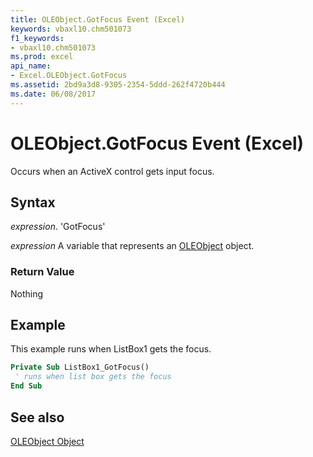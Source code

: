 ```yaml
---
title: OLEObject.GotFocus Event (Excel)
keywords: vbaxl10.chm501073
f1_keywords:
- vbaxl10.chm501073
ms.prod: excel
api_name:
- Excel.OLEObject.GotFocus
ms.assetid: 2bd9a3d8-9305-2354-5ddd-262f4720b444
ms.date: 06/08/2017
---
```



# OLEObject.GotFocus Event (Excel)

Occurs when an ActiveX control gets input focus.


## Syntax

 _expression_. 'GotFocus'

 _expression_ A variable that represents an [OLEObject](./Excel.OLEObject.md) object.


### Return Value

Nothing


## Example

This example runs when ListBox1 gets the focus.


```vb
Private Sub ListBox1_GotFocus() 
 ' runs when list box gets the focus 
End Sub
```


## See also


[OLEObject Object](Excel.OLEObject.md)

